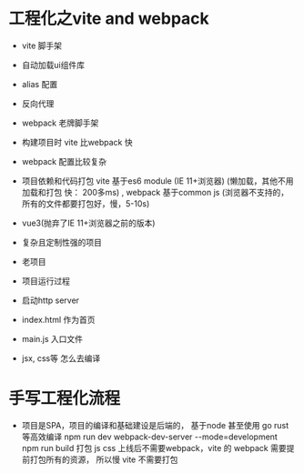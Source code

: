 # 工程化之vite and webpack

- vite 脚手架 
 - 自动加载ui组件库
 - alias 配置
 - 反向代理

- webpack 老牌脚手架
 - 构建项目时 vite 比webpack 快
 - webpack 配置比较复杂 
 - 项目依赖和代码打包
  vite 基于es6 module (IE 11+浏览器) (懒加载，其他不用加载和打包 快： 200多ms) , webpack 基于common js (浏览器不支持的，
  所有的文件都要打包好，慢，5-10s)
 - vue3(抛弃了IE 11+浏览器之前的版本)

- 复杂且定制性强的项目
- 老项目 


- 项目运行过程
- 启动http server
- index.html 作为首页
- main.js 入口文件
- jsx, css等 怎么去编译


# 手写工程化流程
- 项目是SPA，项目的编译和基础建设是后端的， 基于node 
  甚至使用 go rust 等高效编译 
  npm run dev  webpack-dev-server --mode=development 
  npm run build 打包 js css  上线后不需要webpack，vite 的
  webpack 需要提前打包所有的资源， 所以慢
  vite 不需要打包
  
